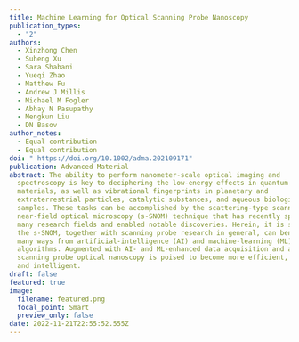 ```yaml
---
title: Machine Learning for Optical Scanning Probe Nanoscopy
publication_types:
  - "2"
authors:
  - Xinzhong Chen
  - Suheng Xu
  - Sara Shabani
  - Yueqi Zhao
  - Matthew Fu
  - Andrew J Millis
  - Michael M Fogler
  - Abhay N Pasupathy
  - Mengkun Liu
  - DN Basov
author_notes:
  - Equal contribution
  - Equal contribution
doi: " https://doi.org/10.1002/adma.202109171"
publication: Advanced Material
abstract: The ability to perform nanometer-scale optical imaging and
  spectroscopy is key to deciphering the low-energy effects in quantum
  materials, as well as vibrational fingerprints in planetary and
  extraterrestrial particles, catalytic substances, and aqueous biological
  samples. These tasks can be accomplished by the scattering-type scanning
  near-field optical microscopy (s-SNOM) technique that has recently spread to
  many research fields and enabled notable discoveries. Herein, it is shown that
  the s-SNOM, together with scanning probe research in general, can benefit in
  many ways from artificial-intelligence (AI) and machine-learning (ML)
  algorithms. Augmented with AI- and ML-enhanced data acquisition and analysis,
  scanning probe optical nanoscopy is poised to become more efficient, accurate,
  and intelligent.
draft: false
featured: true
image:
  filename: featured.png
  focal_point: Smart
  preview_only: false
date: 2022-11-21T22:55:52.555Z
---
```

